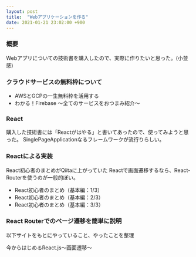```yaml
---
layout: post
title:  "Webアプリケーションを作る"
date: 2021-01-21 23:02:00 +900
---
```


### 概要

Webアプリについての技術書を購入したので、実際に作りたいと思った。(小並感)

### クラウドサービスの無料枠について

* AWSとGCPの一生無料枠を活用する
* わかる！Firebase ～全てのサービスをおつまみ紹介～

### React

購入した技術書には「Reactがはやる」と書いてあったので、使ってみようと思った。
SinglePageApplicationなるフレームワークが流行りらしい。

### Reactによる実装

React初心者のまとめがQiitaに上がっていた
Reactで画面遷移するなら、React-Routerを使うのが一般的ぽい。

* React初心者のまとめ（基本編：1/3）
* React初心者のまとめ（基本編：2/3）
* React初心者のまとめ（基本編：3/3）


### React Routerでのページ遷移を簡単に説明

以下サイトをもとにやっていること、やったことを整理

今からはじめるReact.js〜画面遷移〜
